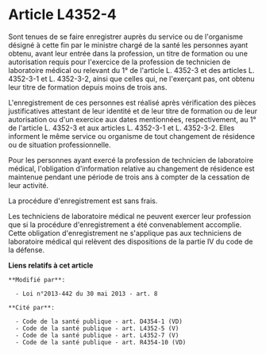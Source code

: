 # Article L4352-4

Sont tenues de se faire enregistrer auprès du service ou de l'organisme désigné à cette fin par le ministre chargé de la
santé les personnes ayant obtenu, avant leur entrée dans la profession, un titre de formation ou une autorisation requis pour
l'exercice de la profession de technicien de laboratoire médical ou relevant du 1° de l'article L. 4352-3 et des articles L.
4352-3-1 et L. 4352-3-2, ainsi que celles qui, ne l'exerçant pas, ont obtenu leur titre de formation depuis moins de trois
ans. 

L'enregistrement de ces personnes est réalisé après vérification des pièces justificatives attestant de leur identité et de
leur titre de formation ou de leur autorisation ou d'un exercice aux dates mentionnées, respectivement, au 1° de l'article L.
4352-3 et aux articles L. 4352-3-1 et L. 4352-3-2. Elles informent le même service ou organisme de tout changement de
résidence ou de situation professionnelle. 

Pour les personnes ayant exercé la profession de technicien de laboratoire médical, l'obligation d'information relative au
changement de résidence est maintenue pendant une période de trois ans à compter de la cessation de leur activité. 

La procédure d'enregistrement est sans frais. 

Les techniciens de laboratoire médical ne peuvent exercer leur profession que si la procédure d'enregistrement a été
convenablement accomplie. Cette obligation d'enregistrement ne s'applique pas aux techniciens de laboratoire médical qui
relèvent des dispositions de la partie IV du code de la défense.

**Liens relatifs à cet article**

	**Modifié par**:

	  - Loi n°2013-442 du 30 mai 2013 - art. 8

	**Cité par**:

	  - Code de la santé publique - art. D4354-1 (VD)
	  - Code de la santé publique - art. L4352-5 (V)
	  - Code de la santé publique - art. L4352-7 (V)
	  - Code de la santé publique - art. R4354-10 (VD)
